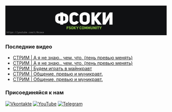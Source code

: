 [![Header](https://github.com/Fsoky/Fsoky/blob/main/assets/header-github.jpg)](https://youtube.com/c/Фсоки)

### Последние видео
<!-- YOUTUBE:START -->
- [СТРИМ | А я не знаю.. чем. что. &lpar;лень превью менять&rpar;](https://www.youtube.com/watch?v=PoydGLZECrM)
- [СТРИМ | А я не знаю.. чем. что. &lpar;лень превью менять&rpar;](https://www.youtube.com/watch?v=9IEOcvjxpuI)
- [СТРИМ | Будем играть в майнкравт](https://www.youtube.com/watch?v=q3HgThKKTFE)
- [СТРИМ | Общение, превью и муникравт.](https://www.youtube.com/watch?v=JuWtBJtx8Bs)
- [СТРИМ | Общение, превью и муникравт.](https://www.youtube.com/watch?v=nGWrOfuYTH4)
<!-- YOUTUBE:END -->

### Присоединяйся к нам
[![Vkontakte](https://img.shields.io/badge/Vkontakte-black?style=for-the-badge&logo=VK)](https://vk.com/fsoky)
[![YouTube](https://img.shields.io/badge/YouTube-red?style=for-the-badge&logo=YouTube)](https://youtube.com/c/Фсоки)
[![Telegram](https://img.shields.io/badge/Telegram-blue?style=for-the-badge&logo=Telegram)](https://t.me/fsokycommunity)
